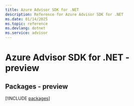```yaml
---
title: Azure Advisor SDK for .NET
description: Reference for Azure Advisor SDK for .NET
ms.date: 01/14/2025
ms.topic: reference
ms.devlang: dotnet
ms.service: advisor
---
```

# Azure Advisor SDK for .NET - preview
## Packages - preview
[!INCLUDE [packages](advisor-index.md)]